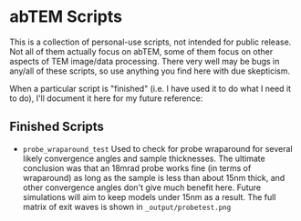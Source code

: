 # abTEM Scripts
This is a collection of personal-use scripts, not intended for public release.  Not all of them actually focus on abTEM, some of them focus on other aspects of TEM image/data processing.  There very well may be bugs in any/all of these scripts, so use anything you find here with due skepticism.

When a particular script is "finished" (i.e. I have used it to do what I need it to do), I'll document it here for my future reference:

## Finished Scripts
- `probe_wraparound_test` Used to check for probe wraparound for several likely convergence angles and sample thicknesses.  The ultimate conclusion was that an 18mrad probe works fine (in terms of wraparound) as long as the sample is less than about 15nm thick, and other convergence angles don't give much benefit here.  Future simulations will aim to keep models under 15nm as a result.  The full matrix of exit waves is shown in `_output/probetest.png`

